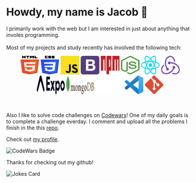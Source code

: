 # Howdy, my name is Jacob 👋

I primarily work with the web but I am interested in just about anything that involes programming.  
<br>
Most of my projects and study recently has involved the following tech:

<p align="center">
<img src="icons\html-5.svg" width="50" height="50">
<img src="icons\css-3.svg" width="50" height="50">
<img src="icons\javascript.svg" width="50" height="50">
<img src="icons\bootstrap.svg" width="50" height="50">
<img src="icons\npm.svg" width="50" height="50">
<img src="icons\nodejs-icon.svg" width="50" height="50">
<img src="icons\react.svg" width="50" height="50">
<img src="icons\redux.svg" width="50" height="50">
<img src="icons\expo.svg" width="75" height="50">
<img src="icons\mongodb.svg" width="75" height="50">
<img src="icons\express.svg" width="75" height="50">
<img src="icons\visual-studio-code.svg" width="50" height="50">
<img src="icons\git-icon.svg" width="50" height="50">
</p>  

<br>

Also I like to solve code challenges on [Codewars](https://www.codewars.com)! One of my daily goals is to complete a challenge everday. I comment and upload all the problems I finish in the this [repo](https://github.com/JacobMooney/javascript-practice-problems).

Check out [my profile](https://www.codewars.com/users/Flare430).

![CodeWars Badge](https://www.codewars.com/users/Flare430/badges/large)

Thanks for checking out my github!

<img src="https://readme-jokes.vercel.app/api?theme=vue-dark&hideBorder" alt="Jokes Card" />
